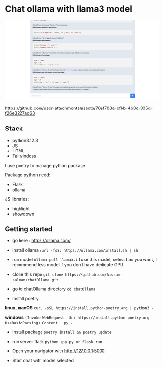 # Chat ollama with llama3 model
![img.png](img.png)

https://github.com/user-attachments/assets/78af788a-efbb-4b3e-935d-f26e3227ad63


## Stack
- python3.12.3
- JS 
- HTML 
- Tailwindcss

I use poetry to manage python package. 

Package python need: 
- Flask
- ollama



JS libraries: 
- highlight
- showdown

## Getting started

- go here : https://ollama.com/
- install ollama
  ```curl -fsSL https://ollama.com/install.sh | sh```
- run model
  ```ollama pull llama3.1``` I use this model, select has you want, I recommend less model if you don't have dedicate GPU
  
- clone this repo
```git clone https://github.com/Aissam-salman/chatOllama.git```
- go to chatOllama directory
```cd chatOllama```

- install poetry 

**linux, macOS**
```curl -sSL https://install.python-poetry.org | python3 -```

**windows** 
```(Invoke-WebRequest -Uri https://install.python-poetry.org -UseBasicParsing).Content | py - ```

- install package 
```poetry install && poetry update```

- run server flask 
```python app.py or flask run```
- Open your navigator with http://127.0.0.1:5000
- Start chat with model selected


